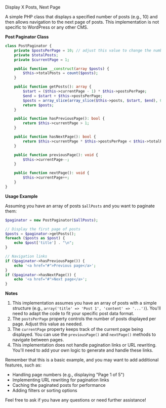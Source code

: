 Display X Posts, Next Page

A simple PHP class that displays a specified number of posts (e.g., 10) and then allows navigation to the next page of posts. This implementation is not specific to WordPress or any other CMS.

**Post Paginator Class**
```php
class PostPaginator {
    private $postsPerPage = 10; // adjust this value to change the number of posts per page
    private $totalPosts;
    private $currentPage = 1;

    public function __construct(array $posts) {
        $this->totalPosts = count($posts);
    }

    public function getPosts(): array {
        $start = ($this->currentPage - 1) * $this->postsPerPage;
        $end = $start + $this->postsPerPage;
        $posts = array_slice(array_slice($this->posts, $start, $end), 0);
        return $posts;
    }

    public function hasPreviousPage(): bool {
        return $this->currentPage > 1;
    }

    public function hasNextPage(): bool {
        return $this->currentPage * $this->postsPerPage < $this->totalPosts;
    }

    public function previousPage(): void {
        $this->currentPage--;
    }

    public function nextPage(): void {
        $this->currentPage++;
    }
}
```
**Usage Example**

Assuming you have an array of posts `$allPosts` and you want to paginate them:
```php
$paginator = new PostPaginator($allPosts);

// Display the first page of posts
$posts = $paginator->getPosts();
foreach ($posts as $post) {
    echo $post['title'] . "\n";
}

// Navigation links
if ($paginator->hasPreviousPage()) {
    echo '<a href="#">Previous page</a>';
}
if ($paginator->hasNextPage()) {
    echo '<a href="#">Next page</a>';
}
```
**Notes**

1. This implementation assumes you have an array of posts with a simple structure (e.g., `array('title' => 'Post 1', 'content' => '...')`). You'll need to adapt the code to fit your specific post data format.
2. The `postsPerPage` property controls the number of posts displayed per page. Adjust this value as needed.
3. The `currentPage` property keeps track of the current page being displayed. You can use the `previousPage()` and `nextPage()` methods to navigate between pages.
4. This implementation does not handle pagination links or URL rewriting. You'll need to add your own logic to generate and handle these links.

Remember that this is a basic example, and you may want to add additional features, such as:

* Handling page numbers (e.g., displaying "Page 1 of 5")
* Implementing URL rewriting for pagination links
* Caching the paginated posts for performance
* Adding filters or sorting options

Feel free to ask if you have any questions or need further assistance!

